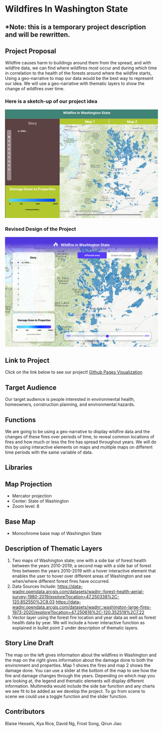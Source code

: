 # Wildfires In Washington State
## *Note: this is a temporary project description and will be rewritten.
## Project Proposal
Wildfire causes harm to buildings around them from the spread, and with wildfire data, we can find where wildfires most occur and during which time in correlation to the health of the forests around where the wildfire starts, Using a geo-narrative to map our data would be the best way to represent our idea. We will use a geo-narrative with thematic layers to show the change of wildfires over time.
### Here is a sketch-up of our project idea
![Prototype #1 Map](/imgs/Prototype%231.jpg)
### Revised Design of the Project
![Revised Design](/imgs/design_revised.PNG)
## Link to Project
Click on the link below to see our project!
[Github Pages Visualization](https://davidng8.github.io/Wildfires/index.html)
## Target Audience
Our target audience is people interested in environmental health, homeowners, construction planning, and environmental hazards.
## Functions
We are going to be using a geo-narrative to display wildfire data and the changes of these fires over periods of time, to reveal common locations of fires and how much or less the fire has spread throughout years. We will do this by using interactive elements on maps and multiple maps on different time periods with the same variable of data.
## Libraries
## Map Projection
  - Mercator projection
  - Center: State of Washington
  - Zoom level: 8
## Base Map
  - Monochrome base map of Washington State
## Description of Thematic Layers
1. Two maps of Washington state; one with a side bar of forest health between the years 2010-2019; a second map with a side bar of forest fires
between the years 2010-2019 with a hover interactive element that enables the user to hover over different areas of Washington and see when/where
different forest fires have occurred.
2. Data Sources Include:
https://data-wadnr.opendata.arcgis.com/datasets/wadnr::forest-health-aerial-survey-1980-2019/explore?location=47.250338%2C-120.852550%2C8.03
https://data-wadnr.opendata.arcgis.com/datasets/wadnr::washington-large-fires-1973-2020/explore?location=47.250616%2C-120.352519%2C7.22
3. Vector layer using the forest fire location and year data as well as forest health data by year. We will include a hover interactive function as explained in bullet point 2 under description of thematic layers.
## Story Line Draft
The map on the left gives information about the wildfires in Washington and the map on the right gives information about the damage done to both the environment and properties. Map 1 shows the fires and map 2 shows the damage done. You can use a slider at the bottom of the map to see how the fire and damage changes through the years. Depending on which map you are looking at, the legend and thematic elements will display different information. Multimedia would include the side bar function and any charts we see fit to be added as we develop the project. To go from scene to scene we could use a toggle function and the slider function.
## Contributors
Blaise Hessels, Kya Rice, David Ng, Frost Song, Qirun Jiao
